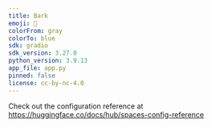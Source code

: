 ```yaml
---
title: Bark
emoji: 🐶
colorFrom: gray
colorTo: blue
sdk: gradio
sdk_version: 3.27.0
python_version: 3.9.13
app_file: app.py
pinned: false
license: cc-by-nc-4.0
---
```


Check out the configuration reference at https://huggingface.co/docs/hub/spaces-config-reference
